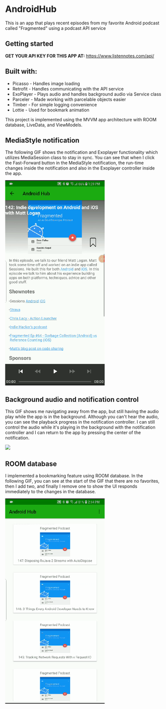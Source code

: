 # AndroidHub
This is an app that plays recent episodes from my favorite Android podcast called "Fragmented" using a podcast API service

## Getting started
**GET YOUR API KEY FOR THIS APP AT:**
https://www.listennotes.com/api/

## Built with:

- Picasso - Handles image loading
- Retrofit - Handles communicating with the API service
- ExoPlayer - Plays audio and handles background audio via Service class
- Parceler - Made working with parcelable objects easier
- Timber - For simple logging convenience
- Lottie - Used for bookmark animation

This project is implemented using the MVVM app architecture with ROOM database, LiveData, and ViewModels.

## MediaStyle notification

The following GIF shows the notification and Exoplayer functionality which utilizes MediaSession class to stay in sync. You can see that when I click the Fast-Forward button in the MediaStyle notification, the run-time changes inside the notification and also in the Exoplayer controller inside the app. 

![](notification.gif)

## Background audio and notification control

This GIF shows me navigating away from the app, but still having the audio play while the app is in the background. Although you can't hear the audio, you can see the playback progress in the notification controller. I can still control the audio while it's playing in the background with the notification controller and I can return to the app by pressing the center of the notification.

![](notiBackground.gif)

## ROOM database

I implemented a bookmarking feature using ROOM database. In the following GIF, you can see at the start of the GIF that there are no favorites, then I add two, and finally I remove one to show the UI responds immediately to the changes in the database.

![](database.gif)
